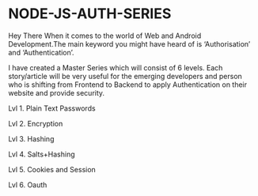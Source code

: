 # NODE-JS-AUTH-SERIES
Hey There 
When it comes to the world of Web and Android Development.The main keyword you might have heard of is ‘Authorisation’ and ‘Authentication’.

I have created a Master Series which will consist of 6 levels. Each story/article will be very useful for the emerging developers and person who is shifting from Frontend to Backend to apply Authentication on their website and provide security.

Lvl 1. Plain Text Passwords

Lvl 2. Encryption

Lvl 3. Hashing

Lvl 4. Salts+Hashing

Lvl 5. Cookies and Session

Lvl 6. Oauth
